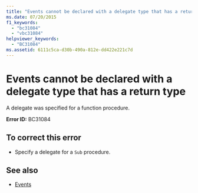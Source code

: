 ```yaml
---
title: "Events cannot be declared with a delegate type that has a return type"
ms.date: 07/20/2015
f1_keywords: 
  - "bc31084"
  - "vbc31084"
helpviewer_keywords: 
  - "BC31084"
ms.assetid: 6111c5ca-d30b-490a-812e-dd422e221c7d
---
```

# Events cannot be declared with a delegate type that has a return type
A delegate was specified for a function procedure.  
  
 **Error ID:** BC31084  
  
## To correct this error  
  
-   Specify a delegate for a `Sub` procedure.  
  
## See also
- [Events](../../../visual-basic/programming-guide/language-features/events/index.md)
